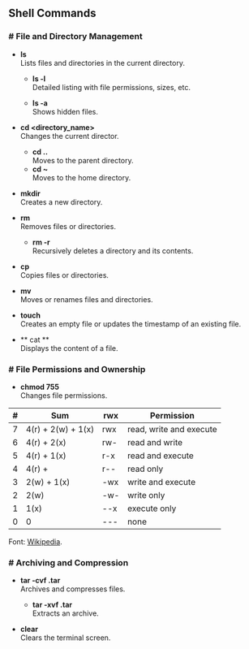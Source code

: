 ## Shell Commands

<h3> # File and Directory Management</h3>

* **ls** <br>Lists files and directories in the current directory.</h4>

  - **ls -l**  <br>Detailed listing with file permissions, sizes, etc.

  - **ls -a**  <br>Shows hidden files.


* **cd <directory_name>** <br>Changes the current director.

  - **cd ..**  <br>Moves to the parent directory.
  - **cd \~**  <br>Moves to the home directory.

* **mkdir <directory-name>** <br>Creates a new directory.

* **rm <file-name>** <br>Removes files or directories.
  - **rm -r <directory-name>** <br>Recursively deletes a directory and its contents.

* **cp <source-file> <destination>** <br>Copies files or directories.

* **mv <source-file> <destination>** <br>Moves or renames files and directories.

* **touch <file-name>**  <br>Creates an empty file or updates the timestamp of an existing file.

*  ** cat <file-name>** <br>Displays the content of a file.

<h3> # File Permissions and Ownership</h3>

* **chmod 755 <file-name>** <br>Changes file permissions. 

| # | Sum | rwx | Permission |
| ----------- | ----------- | ----------- | ----------- |
| 7 | 4(r) + 2(w) + 1(x)  | rwx | read, write and execute |
| 6 | 4(r) + 2(x) | rw- | read and write |
| 5 |  4(r) + 1(x) | r-x | read and execute |
| 4 |  4(r) +   | r-- | read only |
| 3 | 2(w) + 1(x)| -wx | write and execute |
| 2 | 2(w) | -w- | write only |
| 1 | 1(x) | --x | execute only |
| 0 | 0 | --- | none |

Font: [Wikipedia](https://en.wikipedia.org/wiki/Chmod).

<h3> # Archiving and Compression</h3>

* **tar -cvf <archive-name>.tar <directory>** <br>Archives and compresses files.
  - **tar -xvf <archive-name>.tar** <br>Extracts an archive.
 
* **clear** <br>Clears the terminal screen.
